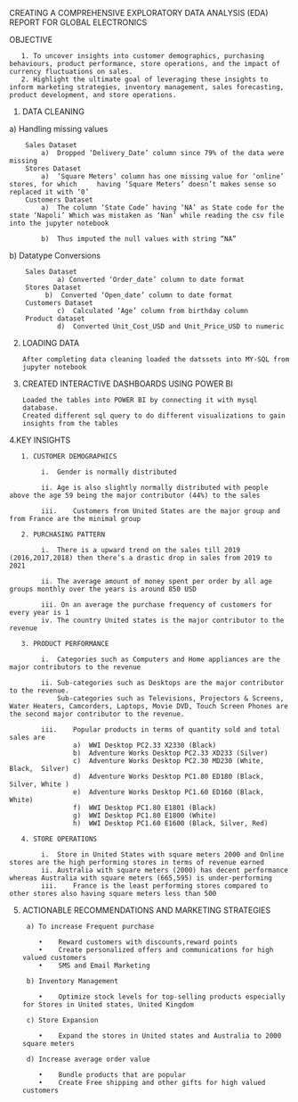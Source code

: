 CREATING A COMPREHENSIVE EXPLORATORY DATA ANALYSIS (EDA) REPORT FOR GLOBAL ELECTRONICS

OBJECTIVE 

       1. To uncover insights into customer demographics, purchasing behaviours, product performance, store operations, and the impact of currency fluctuations on sales. 
       2. Highlight the ultimate goal of leveraging these insights to inform marketing strategies, inventory management, sales forecasting, product development, and store operations.

1. DATA CLEANING 

  a) Handling missing values

        Sales Dataset
            a)	Dropped ‘Delivery_Date’ column since 79% of the data were missing     
        Stores Dataset
            a)	‘Square Meters‘ column has one missing value for ‘online’ stores, for which     having ‘Square Meters’ doesn’t makes sense so replaced it with ‘0’         
        Customers Dataset     
            a)	The column ‘State Code’ having ‘NA’ as State code for the state ‘Napoli’ Which was mistaken as ‘Nan’ while reading the csv file into the jupyter notebook
            
            b)	Thus imputed the null values with string “NA”  

  b) Datatype Conversions

        Sales Dataset
            	a) Converted ‘Order_date’ column to date format
        Stores Dataset
             b)  Converted ‘Open_date’ column to date format
        Customers Dataset  
            	c)  Calculated ‘Age’ column from birthday column
        Product dataset
            	d)  Converted Unit_Cost_USD and Unit_Price_USD to numeric
    
2. LOADING DATA

       After completing data cleaning loaded the datssets into MY-SQL from jupyter notebook
   
3. CREATED INTERACTIVE DASHBOARDS USING POWER BI 

       Loaded the tables into POWER BI by connecting it with mysql database.
       Created different sql query to do different visualizations to gain insights from the tables
   
4.KEY INSIGHTS

       1. CUSTOMER DEMOGRAPHICS  
            
            i.	Gender is normally distributed     
            
            ii.	Age is also slightly normally distributed with people above the age 59 being the major contributor (44%) to the sales  
                 
            iii.	Customers from United States are the major group and from France are the minimal group 
            
       2. PURCHASING PATTERN 
       
            i.	There is a upward trend on the sales till 2019 (2016,2017,2018) then there’s a drastic drop in sales from 2019 to 2021   
             
            ii.	The average amount of money spent per order by all age groups monthly over the years is around 850 USD
            
            iii. On an average the purchase frequency of customers for every year is 1
            iv.	The country United states is the major contributor to the revenue 
            
       3. PRODUCT PERFORMANCE
       
            i.	Categories such as Computers and Home appliances are the major contributors to the revenue
            
            ii.	Sub-categories such as Desktops are the major contributor to the revenue. 
                Sub-categories such as Televisions, Projectors & Screens, Water Heaters, Camcorders, Laptops, Movie DVD, Touch Screen Phones are the second major contributor to the revenue. 
            
            iii.	Popular products in terms of quantity sold and total sales are 
                    a)	WWI Desktop PC2.33 X2330 (Black)
                    b)	Adventure Works Desktop PC2.33 XD233 (Silver)
                    c)	Adventure Works Desktop PC2.30 MD230 (White, Black,  Silver)
                    d)	Adventure Works Desktop PC1.80 ED180 (Black, Silver, White )
                    e)	Adventure Works Desktop PC1.60 ED160 (Black, White)
                    f)	WWI Desktop PC1.80 E1801 (Black)
                    g)	WWI Desktop PC1.80 E1800 (White)
                    h)	WWI Desktop PC1.60 E1600 (Black, Silver, Red)
                    
       4. STORE OPERATIONS
       
            i.	Store in United States with square meters 2000 and Online stores are the high performing stores in terms of revenue earned 
            ii.	Australia with square meters (2000) has decent performance whereas Australia with square meters (665,595) is under-performing 
            iii.	France is the least performing stores compared to other stores also having square meters less than 500
                                    

5. ACTIONABLE RECOMMENDATIONS AND MARKETING STRATEGIES
   
        a) To increase Frequent purchase
   
           •	Reward customers with discounts,reward points
           •	Create personalized offers and communications for high valued customers
           •	SMS and Email Marketing
   
        b) Inventory Management
   
           •	Optimize stock levels for top-selling products especially for Stores in United states, United Kingdom
   
        c) Store Expansion
   
           •	Expand the stores in United states and Australia to 2000 square meters
   
        d) Increase average order value
   
           •	Bundle products that are popular
           •	Create Free shipping and other gifts for high valued customers


